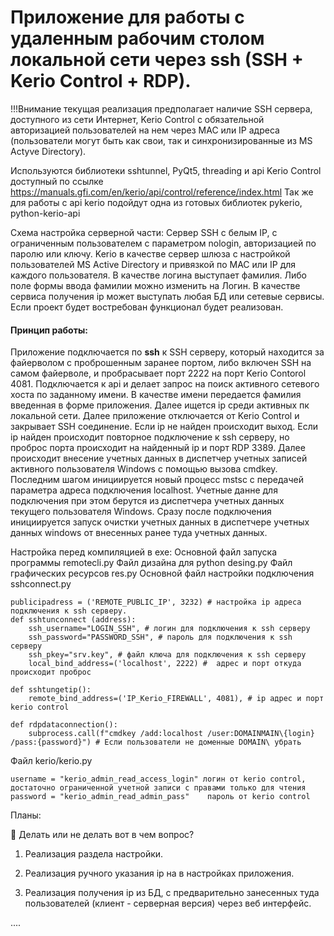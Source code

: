 # Приложение для работы с удаленным рабочим столом локальной сети через ssh (SSH + Kerio Control + RDP).

!!!Внимание текущая реализация предполагает наличие SSH сервера, доступного из сети Интернет, Kerio Control с обязательной авторизацией пользователей на нем через MAC или IP адреса (пользователи могут быть как свои, так и синхронизированные из MS Actyve Directory).


Используются библиотеки sshtunnel, PyQt5, threading и api Kerio Control доступный по ссылке https://manuals.gfi.com/en/kerio/api/control/reference/index.html
Так же для работы с api kerio подойдут одна из готовых библиотек pykerio, python-kerio-api

Схема настройка серверной части:
Сервер SSH с белым IP, с ограниченным пользователем с параметром nologin, авторизацией по паролю или ключу. Kerio в качестве сервер шлюза с настройкой пользователей MS Active Directory и привязкой по MAC или IP для каждого пользователя.
В качестве логина выступает фамилия. Либо поле формы ввода фамилии можно изменить на Логин.
В качестве сервиса получения ip может выступать любая БД или сетевые сервисы. Если проект будет востребован функционал будет реализован. 

#### Принцип работы:

Приложение подключается по **ssh** к SSH серверу, который находится за файерволом с проброшенным заранее портом, либо включен SSH на самом файерволе, и пробрасывает порт 2222 на порт Kerio Contorol 4081. Подключается к api и делает запрос на поиск активного сетевого хоста по заданному имени. В качестве имени передается фамилия введенная в форме приложения. Далее ищется ip среди активных пк локальной сети. Далее приложение отключается от Kerio Control и закрывает SSH соединение.  Если ip не найден происходит выход. Если ip найден происходит повторное подключение к ssh серверу, но проброс порта происходит на найденный ip и порт RDP 3389.
Далее происходит внесение учетных данных в диспетчер учетных записей активного пользователя Windows с помощью вызова cmdkey.
Последним шагом инициируется новый процесс mstsc с передачей параметра адреса подключения localhost. Учетные данне для подключения при этом берутся из диспетчера учетных данных текущего пользователя Windows. Сразу после подключения инициируется запуск очистки учетных данных в диспетчере учетных данных windows от внесенных ранее туда учетных данных.

Настройка перед компиляцией в exe:
Основной файл запуска программы remotecli.py
Файл дизайна для python desing.py
Файл графических ресурсов res.py
Основной файл настройки подключения sshconnect.py

```
publicipadress = ('REMOTE_PUBLIC_IP', 3232) # настройка ip адреса подключения к ssh серверу.
def sshtunconnect (address):
    ssh_username="LOGIN_SSH", # логин для подключения к ssh серверу 
    ssh_password="PASSWORD_SSH", # пароль для подключения к ssh серверу
    ssh_pkey="srv.key", # файл ключа для подключения к ssh серверу
    local_bind_address=('localhost', 2222) #  адрес и порт откуда происходит проброс

def sshtungetip():
    remote_bind_address=('IP_Kerio_FIREWALL', 4081), # ip адрес и порт kerio control
   
def rdpdataconnection():
    subprocess.call(f"cmdkey /add:localhost /user:DOMAINMAIN\{login} /pass:{password}") # Если пользователи не доменные DOMAIN\ убрать  
```
Файл kerio/kerio.py
```
username = "kerio_admin_read_access_login" логин от kerio control, достаточно ограниченной учетной записи с правами только для чтения
password = "kerio_admin_read_admin_pass"    пароль от kerio control
```
Планы:

:black_square_button: Делать или не делать вот в чем вопрос?
    
1. Реализация раздела настройки.
    
2. Реализация ручного указания ip на в настройках приложения.

3. Реализация получения ip из БД, с предварительно занесенных туда пользователей (клиент - серверная версия) через веб интерфейс.
    
....
